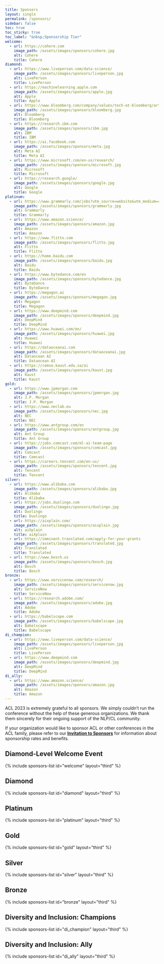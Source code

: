 ```yaml
---
title: Sponsors
layout: single
permalink: /sponsors/
sidebar: false
toc: true
toc_sticky: true
toc_label: "&nbsp;Sponsorship Tier"
welcome:
  - url: https://cohere.com
    image_path: /assets/images/sponsors/cohere.jpg
    alt: Cohere
    title: Cohere
diamond:
  - url: https://www.liveperson.com/data-science/
    image_path: /assets/images/sponsors/liveperson.jpg
    alt: LivePerson
    title: LivePerson
  - url: https://machinelearning.apple.com
    image_path: /assets/images/sponsors/apple.jpg
    alt: Apple
    title: Apple
  - url: https://www.bloomberg.com/company/values/tech-at-bloomberg/artificial-intelligence-ai/
    image_path: /assets/images/sponsors/bloomberg.jpg
    alt: Bloomberg
    title: Bloomberg
  - url: https://research.ibm.com
    image_path: /assets/images/sponsors/ibm.jpg
    alt: IBM
    title: IBM
  - url: https://ai.facebook.com
    image_path: /assets/images/sponsors/meta.jpg
    alt: Meta AI
    title: Meta AI
  - url: https://www.microsoft.com/en-us/research/
    image_path: /assets/images/sponsors/microsoft.jpg
    alt: Microsoft
    title: Microsoft
  - url: https://research.google/
    image_path: /assets/images/sponsors/google.jpg
    alt: Google
    title: Google
platinum:
  - url: https://www.grammarly.com/jobs?utm_source=website&utm_medium=conference_rm&utm_campaign=acl2023_website
    image_path: /assets/images/sponsors/grammarly.jpg
    alt: Grammarly
    title: Grammarly
  - url: https://www.amazon.science/
    image_path: /assets/images/sponsors/amazon.jpg
    alt: Amazon
    title: Amazon
  - url: https://www.flitto.com
    image_path: /assets/images/sponsors/flitto.jpg
    alt: Flitto
    title: Flitto    
  - url: https://home.baidu.com
    image_path: /assets/images/sponsors/baidu.jpg
    alt: Baidu
    title: Baidu
  - url: https://www.bytedance.com/en
    image_path: /assets/images/sponsors/bytedance.jpg
    alt: ByteDance
    title: ByteDance
  - url: https://megagon.ai
    image_path: /assets/images/sponsors/megagon.jpg
    alt: Megagon
    title: Megagon
  - url: https://www.deepmind.com
    image_path: /assets/images/sponsors/deepmind.jpg
    alt: DeepMind
    title: DeepMind
  - url: https://www.huawei.com/en/
    image_path: /assets/images/sponsors/huawei.jpg
    alt: Huawei
    title: Huawei
  - url: https://dataoceanai.com
    image_path: /assets/images/sponsors/dataoceanai.jpg
    alt: Dataocean AI
    title: Dataocean AI
  - url: https://cemse.kaust.edu.sa/ai
    image_path: /assets/images/sponsors/kaust.jpg
    alt: Kaust
    title: Kaust
gold:
  - url: https://www.jpmorgan.com
    image_path: /assets/images/sponsors/jpmorgan.jpg
    alt: J.P. Morgan
    title: J.P. Morgan
  - url: https://www.neclab.eu
    image_path: /assets/images/sponsors/nec.jpg
    alt: NEC
    title: NEC
  - url: https://www.antgroup.com/en
    image_path: /assets/images/sponsors/antgroup.jpg
    alt: Ant Group
    title: Ant Group
  - url: https://jobs.comcast.com/ml-ai-team-page
    image_path: /assets/images/sponsors/comcast.jpg
    alt: Comcast
    title: Comcast
  - url: https://careers.tencent.com/en-us/
    image_path: /assets/images/sponsors/tencent.jpg
    alt: Tencent
    title: Tencent
silver:
  - url: https://www.alibaba.com
    image_path: /assets/images/sponsors/alibaba.jpg
    alt: Alibaba
    title: Alibaba
  - url: https://jobs.duolingo.com
    image_path: /assets/images/sponsors/duolingo.jpg
    alt: Duolingo
    title: Duolingo
  - url: https://aixplain.com/
    image_path: /assets/images/sponsors/aixplain.jpg
    alt: aiXplain
    title: aiXplain
  - url: https://imminent.translated.com/apply-for-your-grants
    image_path: /assets/images/sponsors/translated.jpg
    alt: Translated
    title: Translated
  - url: https://www.bosch.us
    image_path: /assets/images/sponsors/bosch.jpg
    alt: Bosch
    title: Bosch
bronze:
  - url: https://www.servicenow.com/research/
    image_path: /assets/images/sponsors/servicenow.jpg
    alt: ServiceNow
    title: ServiceNow
  - url: https://research.adobe.com/
    image_path: /assets/images/sponsors/adobe.jpg
    alt: Adobe
    title: Adobe
  - url: https://babelscape.com
    image_path: /assets/images/sponsors/babelscape.jpg
    alt: Babelscape
    title: Babelscape
di_champion:
  - url: https://www.liveperson.com/data-science/
    image_path: /assets/images/sponsors/liveperson.jpg
    alt: LivePerson
    title: LivePerson
  - url: https://www.deepmind.com
    image_path: /assets/images/sponsors/deepmind.jpg
    alt: DeepMind
    title: DeepMind
di_ally:
  - url: https://www.amazon.science/
    image_path: /assets/images/sponsors/amazon.jpg
    alt: Amazon
    title: Amazon
---
```


ACL 2023 is extremely grateful to all sponsors. We simply couldn’t run the conference without the help of these generous organizations. We thank them sincerely for their ongoing support of the NLP/CL community.

If your organization would like to sponsor ACL or other conferences in the ACL family,
please refer to our [**Invitation to Sponsors**](/downloads/Sponsorship_Brochure-ACL2023-20230505.pdf)
for information about sponsorship rates and benefits.

<style>
.sponsors-list { justify-content: flex-start; }
.sponsors-list > a {
  display: flex;
  flex-direction: row;
  justify-content: center;
  background-color: #fff;
  border: 1px solid #d3d3d3;
  border-radius: 5px;
  align-items: center;
  margin: 0.2em;
  padding: 0.5em;
  text-align: center;
}
.sponsors-list a { text-decoration: none; }
.sponsors-list > a > .dummy-padding { margin-top: 100%; }
.sponsors-list > a > img { margin: 0; }
.sponsors-list > a:hover { box-shadow: 0 0 10px #00000044; }
.sponsors-list > a:hover > img { box-shadow: none !important; }
</style>

## Diamond-Level Welcome Event

{% include sponsors-list id="welcome" layout="third" %}

## Diamond

{% include sponsors-list id="diamond" layout="third" %}

## Platinum

{% include sponsors-list id="platinum" layout="third" %}

## Gold

{% include sponsors-list id="gold" layout="third" %}

## Silver

{% include sponsors-list id="silver" layout="third" %}

## Bronze

{% include sponsors-list id="bronze" layout="third" %}

## Diversity and Inclusion: Champions

{% include sponsors-list id="di_champion" layout="third" %}

## Diversity and Inclusion: Ally

{% include sponsors-list id="di_ally" layout="third" %}
